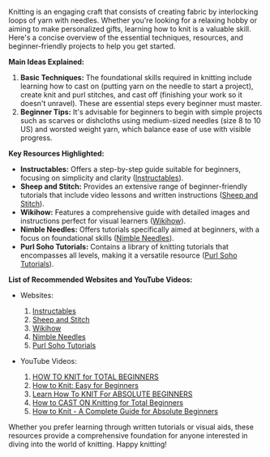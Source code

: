 Knitting is an engaging craft that consists of creating fabric by interlocking loops of yarn with needles. Whether you're looking for a relaxing hobby or aiming to make personalized gifts, learning how to knit is a valuable skill. Here's a concise overview of the essential techniques, resources, and beginner-friendly projects to help you get started.

**Main Ideas Explained:**
1. **Basic Techniques:** The foundational skills required in knitting include learning how to cast on (putting yarn on the needle to start a project), create knit and purl stitches, and cast off (finishing your work so it doesn't unravel). These are essential steps every beginner must master.
2. **Beginner Tips:** It's advisable for beginners to begin with simple projects such as scarves or dishcloths using medium-sized needles (size 8 to 10 US) and worsted weight yarn, which balance ease of use with visible progress.

**Key Resources Highlighted:**
- **Instructables:** Offers a step-by-step guide suitable for beginners, focusing on simplicity and clarity ([Instructables](https://www.instructables.com/How-To-Knit/)).
- **Sheep and Stitch:** Provides an extensive range of beginner-friendly tutorials that include video lessons and written instructions ([Sheep and Stitch](https://sheepandstitch.com/how-to-knit/)).
- **Wikihow:** Features a comprehensive guide with detailed images and instructions perfect for visual learners ([Wikihow](https://www.wikihow.com/Knit)).
- **Nimble Needles:** Offers tutorials specifically aimed at beginners, with a focus on foundational skills ([Nimble Needles](https://nimble-needles.com/tutorials/how-to-knit-for-beginners/)).
- **Purl Soho Tutorials:** Contains a library of knitting tutorials that encompasses all levels, making it a versatile resource ([Purl Soho Tutorials](https://www.purlsoho.com/create/knitting-tutorials/)).

**List of Recommended Websites and YouTube Videos:**
- Websites:
  1. [Instructables](https://www.instructables.com/How-To-Knit/)
  2. [Sheep and Stitch](https://sheepandstitch.com/how-to-knit/)
  3. [Wikihow](https://www.wikihow.com/Knit)
  4. [Nimble Needles](https://nimble-needles.com/tutorials/how-to-knit-for-beginners/)
  5. [Purl Soho Tutorials](https://www.purlsoho.com/create/knitting-tutorials/)

- YouTube Videos:
  1. [HOW TO KNIT for TOTAL BEGINNERS](https://www.youtube.com/watch?v=SpfLTb56fMc)
  2. [How to Knit: Easy for Beginners](https://www.youtube.com/watch?v=p_R1UDsNOMk)
  3. [Learn How To KNIT For ABSOLUTE BEGINNERS](https://www.youtube.com/watch?v=z6dDwbSp6SQ)
  4. [How to CAST ON Knitting for Total Beginners](https://www.youtube.com/watch?v=1vm6oaYzHyA)
  5. [How to Knit - A Complete Guide for Absolute Beginners](https://www.youtube.com/watch?v=Awg24QajO8E)

Whether you prefer learning through written tutorials or visual aids, these resources provide a comprehensive foundation for anyone interested in diving into the world of knitting. Happy knitting!